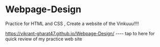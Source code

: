 # Webpage-Design
Practice for HTML and CSS , Create a website of the Vinkuuu!!!!

https://vikrant-gharat47.github.io/Webpage-Design/ ---- tap to here for quick review of my practice web site
